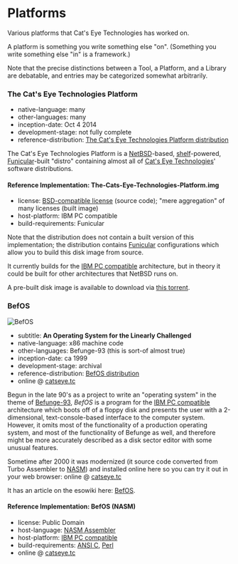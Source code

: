 Platforms
=========

Various platforms that Cat's Eye Technologies has worked on.

A platform is something you write something else "on".
(Something you write something else "in" is a framework.)

Note that the precise distinctions between a Tool, a Platform, and a Library
are debatable, and entries may be categorized somewhat arbitrarily.

### The Cat's Eye Technologies Platform

*   native-language: many
*   other-languages: many
*   inception-date: Oct 4 2014
*   development-stage: not fully complete
*   reference-distribution: [The Cat's Eye Technologies Platform distribution](http://catseye.tc/distribution/The_Cat's_Eye_Technologies_Platform_distribution)

The Cat's Eye Technologies Platform is a [NetBSD][]-based,
[shelf][]-powered, [Funicular][]-built "distro" containing almost all of
[Cat's Eye Technologies][]' software distributions.

#### Reference Implementation: The-Cats-Eye-Technologies-Platform.img

*   license: [BSD-compatible license](https://github.com/catseye/The-Platform/blob/master/LICENSE) (source code); "mere aggregation" of many licenses (built image)
*   host-platform: IBM PC compatible
*   build-requirements: Funicular

Note that the distribution does not contain a built version of
this implementation; the distribution contains [Funicular][]
configurations which allow you to build this disk image from source.

It currently builds for the [IBM PC compatible][] architecture, but in
theory it could be built for other architectures that NetBSD runs on.

A pre-built disk image is available to download via
[this torrent](https://raw.githubusercontent.com/catseye/The-Platform/master/torrent/The-Cats-Eye-Technologies-Platform-0.4.torrent).

### BefOS

![BefOS](http://static.catseye.tc/images/screenshots/BefOS.png)

*   subtitle: **An Operating System for the Linearly Challenged**
*   native-language: x86 machine code
*   other-languages: Befunge-93 (this is sort-of almost true)
*   inception-date: ca 1999
*   development-stage: archival
*   reference-distribution: [BefOS distribution](http://catseye.tc/distribution/BefOS_distribution)
*   online @ [catseye.tc](http://catseye.tc/installation/BefOS)

Begun in the late 90's as a project to write an "operating system"
in the theme of [Befunge-93][], *BefOS* is a program for the
[IBM PC compatible][] architecture which boots off of a floppy disk
and presents the user with a 2-dimensional, text-console-based
interface to the computer system.  However, it omits most of the
functionality of a production operating system, and most of the
functionality of Befunge as well, and therefore might be more
accurately described as a disk sector editor with some unusual
features.

Sometime after 2000 it was modernized (it source code converted from
Turbo Assembler to [NASM][]) and installed online here so you can try
it out in your web browser: online @ [catseye.tc](http://catseye.tc/installation/BefOS)

It has an article on the esowiki here: [BefOS](http://esolangs.org/wiki/BefOS).

#### Reference Implementation: BefOS (NASM)

*   license: Public Domain
*   host-language: [NASM Assembler][]
*   host-platform: [IBM PC compatible][]
*   build-requirements: [ANSI C][], [Perl][]
*   online @ [catseye.tc](http://catseye.tc/installation/BefOS)

[NetBSD]: http://netbsd.org/
[shelf]: ../article/Tools.md#shelf
[Cat's Eye Technologies]: ../article/General%20Information.md#cats-eye-technologies
[IBM PC compatible]: ../article/Retrocomputing.md#ibm-pc-compatible
[Befunge]: http://catseye.tc/node/Befunge
[Befunge-93]: ../article/Languages.md#befunge-93
[NASM]: ../article/Project%20Dependencies.md#nasm
[NASM Assembler]: http://nasm.us/
[Funicular]: ../article/Tools.md#funicular
[ANSI C]: ../article/Project%20Dependencies.md#ansi-c
[Perl]: ../article/Project%20Dependencies.md#perl


